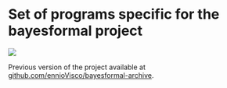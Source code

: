 # Set of programs specific for the bayesformal project

<a href="https://colab.research.google.com/github/ennioVisco/bayesformal/blob/master/analyzer.ipynb"><img src="https://colab.research.google.com/assets/colab-badge.svg" /></a>

Previous version of the project available at [github.com/ennioVisco/bayesformal-archive](https:github.com/ennioVisco/bayesformal-archive).